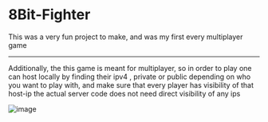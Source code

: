 ﻿# 8Bit-Fighter

This was a very fun project to make, and was my first every multiplayer game

---

Additionally, the this game is meant for multiplayer, so in order to play
one can host locally by finding their ipv4 , private or public depending on
who you want to play with, and make sure that every player has visibility of that host-ip
the actual server code does not need direct visibility of any ips


![image](https://github.com/user-attachments/assets/bc222d93-efc2-4f91-b820-2fe6baaa527b)
